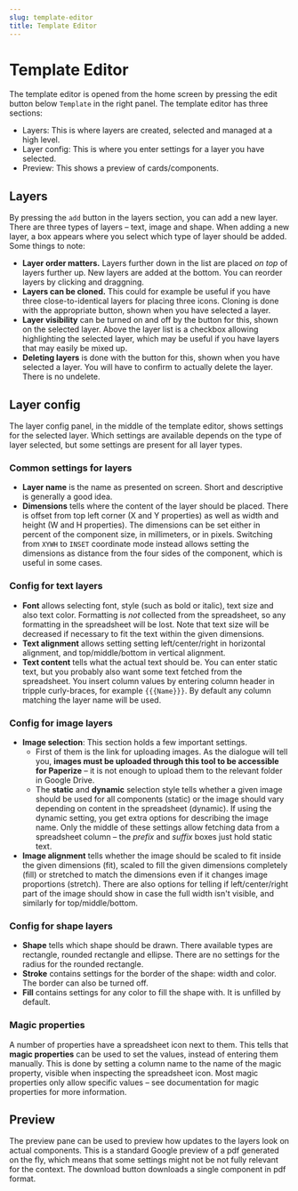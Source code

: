 ```yaml
---
slug: template-editor
title: Template Editor
---
```


# Template Editor

The template editor is opened from the home screen by pressing the edit button below `Template` in the right panel. The template editor has three sections:

* Layers: This is where layers are created, selected and managed at a high level.
* Layer config: This is where you enter settings for a layer you have selected.
* Preview: This shows a preview of cards/components.

## Layers

By pressing the `add` button in the layers section, you can add a new layer. There are three types of layers – text, image and shape. When adding a new layer, a box appears where you select which type of layer should be added. Some things to note:

* **Layer order matters.** Layers further down in the list are placed _on top_ of layers further up. New layers are added at the bottom. You can reorder layers by clicking and draggning.
* **Layers can be cloned.** This could for example be useful if you have three close-to-identical layers for placing three icons. Cloning is done with the appropriate button, shown when you have selected a layer.
* **Layer visibility** can be turned on and off by the button for this, shown on the selected layer. Above the layer list is a checkbox allowing highlighting the selected layer, which may be useful if you have layers that may easily be mixed up.
* **Deleting layers** is done with the button for this, shown when you have selected a layer. You will have to confirm to actually delete the layer. There is no undelete.

## Layer config

The layer config panel, in the middle of the template editor, shows settings for the selected layer. Which settings are available depends on the type of layer selected, but some settings are present for all layer types.

### Common settings for layers

* **Layer name** is the name as presented on screen. Short and descriptive is generally a good idea.
* **Dimensions** tells where the content of the layer should be placed. There is offset from top left corner (X and Y properties) as well as width and height (W and H properties). The dimensions can be set either in percent of the component size, in millimeters, or in pixels. Switching from `XYWH` to `INSET` coordinate mode instead allows setting the dimensions as distance from the four sides of the component, which is useful in some cases.

### Config for text layers

* **Font** allows selecting font, style (such as bold or italic), text size and also text color. Formatting is _not_ collected from the spreadsheet, so any formatting in the spreadsheet will be lost. Note that text size will be decreased if necessary to fit the text within the given dimensions.
* **Text alignment** allows setting setting left/center/right in horizontal alignment, and top/middle/bottom in vertical alignment.
* **Text content** tells what the actual text should be. You can enter static text, but you probably also want some text fetched from the spreadsheet. You insert column values by entering column header in tripple curly-braces, for example `{{{Name}}}`. By default any column matching the layer name will be used.

### Config for image layers

* **Image selection**: This section holds a few important settings.
  * First of them is the link for uploading images. As the dialogue will tell you, **images must be uploaded through this tool to be accessible for Paperize** – it is not enough to upload them to the relevant folder in Google Drive.
  * The **static** and **dynamic** selection style tells whether a given image should be used for all components (static) or the image should vary depending on content in the spreadsheet (dynamic). If using the dynamic setting, you get extra options for describing the image name. Only the middle of these settings allow fetching data from a spreadsheet column – the _prefix_ and _suffix_ boxes just hold static text.
* **Image alignment** tells whether the image should be scaled to fit inside the given dimensions (fit), scaled to fill the given dimensions completely (fill) or stretched to match the dimensions even if it changes image proportions (stretch). There are also options for telling if left/center/right part of the image should show in case the full width isn't visible, and similarly for top/middle/bottom.

### Config for shape layers

* **Shape** tells which shape should be drawn. There available types are rectangle, rounded rectangle and ellipse. There are no settings for the radius for the rounded rectangle.
* **Stroke** contains settings for the border of the shape: width and color. The border can also be turned off.
* **Fill** contains settings for any color to fill the shape with. It is unfilled by default.

### Magic properties

A number of properties have a spreadsheet icon next to them. This tells that **magic properties** can be used to set the values, instead of entering them manually. This is done by setting a column name to the name of the magic property, visible when inspecting the spreadsheet icon. Most magic properties only allow specific values – see documentation for magic properties for more information.

## Preview

The preview pane can be used to preview how updates to the layers look on actual components. This is a standard Google preview of a pdf generated on the fly, which means that some settings might not be not fully relevant for the context. The download button downloads a single component in pdf format.
